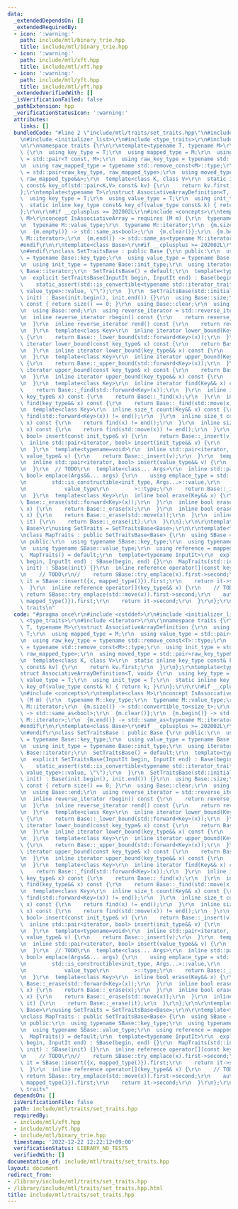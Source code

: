 ```yaml
---
data:
  _extendedDependsOn: []
  _extendedRequiredBy:
  - icon: ':warning:'
    path: include/mtl/binary_trie.hpp
    title: include/mtl/binary_trie.hpp
  - icon: ':warning:'
    path: include/mtl/xft.hpp
    title: include/mtl/xft.hpp
  - icon: ':warning:'
    path: include/mtl/yft.hpp
    title: include/mtl/yft.hpp
  _extendedVerifiedWith: []
  _isVerificationFailed: false
  _pathExtension: hpp
  _verificationStatusIcon: ':warning:'
  attributes:
    links: []
  bundledCode: "#line 2 \"include/mtl/traits/set_traits.hpp\"\n#include <cstddef>\r\
    \n#include <initializer_list>\r\n#include <type_traits>\r\n#include <iterator>\r\
    \n\r\nnamespace traits {\r\n\r\ntemplate<typename T, typename M>\r\nstruct AssociativeArrayDefinition\
    \ {\r\n  using key_type = T;\r\n  using mapped_type = M;\r\n  using value_type\
    \ = std::pair<T const, M>;\r\n  using raw_key_type = typename std::remove_const<T>::type;\r\
    \n  using raw_mapped_type = typename std::remove_const<M>::type;\r\n  using init_type\
    \ = std::pair<raw_key_type, raw_mapped_type>;\r\n  using moved_type = std::pair<raw_key_type&&,\
    \ raw_mapped_type&&>;\r\n  template<class K, class V>\r\n  static inline key_type\
    \ const& key_of(std::pair<K,V> const& kv) {\r\n    return kv.first;\r\n  }\r\n\
    };\r\ntemplate<typename T>\r\nstruct AssociativeArrayDefinition<T, void> {\r\n\
    \  using key_type = T;\r\n  using value_type = T;\r\n  using init_type = T;\r\n\
    \  static inline key_type const& key_of(value_type const& k) { return k; }\r\n\
    };\r\n\r\n#if __cplusplus >= 202002L\r\n#include <concepts>\r\ntemplate<class\
    \ M>\r\nconcept IsAssociativeArray = requires (M m) {\r\n  typename M::key_type;\r\
    \n  typename M::value_type;\r\n  typename M::iterator;\r\n  {m.size()} -> std::convertible_to<size_t>;\r\
    \n  {m.empty()} -> std::same_as<bool>;\r\n  {m.clear()};\r\n  {m.begin()} -> std::same_as<typename\
    \ M::iterator>;\r\n  {m.end()} -> std::same_as<typename M::iterator>;\r\n};\r\n\
    #endif\r\n\r\ntemplate<class Base>\r\n#if __cplusplus >= 202002L\r\nrequires IsAssociativeArray<Base>\r\
    \n#endif\r\nclass SetTraitsBase : public Base {\r\n public:\r\n  using key_type\
    \ = typename Base::key_type;\r\n  using value_type = typename Base::value_type;\r\
    \n  using init_type = typename Base::init_type;\r\n  using iterator = typename\
    \ Base::iterator;\r\n  SetTraitsBase() = default;\r\n  template<typename InputIt>\r\
    \n  explicit SetTraitsBase(InputIt begin, InputIt end) : Base(begin, end) {\r\n\
    \    static_assert(std::is_convertible<typename std::iterator_traits<InputIt>::value_type,\
    \ value_type>::value, \"\");\r\n  }\r\n  SetTraitsBase(std::initializer_list<value_type>\
    \ init) : Base(init.begin(), init.end()) {}\r\n  using Base::size;\r\n  bool empty()\
    \ const { return size() == 0; }\r\n  using Base::clear;\r\n  using Base::begin;\r\
    \n  using Base::end;\r\n  using reverse_iterator = std::reverse_iterator<iterator>;\r\
    \n  inline reverse_iterator rbegin() const {\r\n    return reverse_iterator(begin());\r\
    \n  }\r\n  inline reverse_iterator rend() const {\r\n    return reverse_iterator(end());\r\
    \n  }\r\n  template<class Key>\r\n  inline iterator lower_bound(Key&& x) const\
    \ {\r\n    return Base::_lower_bound(std::forward<Key>(x));\r\n  }\r\n  inline\
    \ iterator lower_bound(const key_type& x) const {\r\n    return Base::_lower_bound(x);\r\
    \n  }\r\n  inline iterator lower_bound(key_type&& x) const {\r\n    return Base::_lower_bound(std::move(x));\r\
    \n  }\r\n  template<class Key>\r\n  inline iterator upper_bound(Key&& x) const\
    \ {\r\n    return Base::_upper_bound(std::forward<Key>(x));\r\n  }\r\n  inline\
    \ iterator upper_bound(const key_type& x) const {\r\n    return Base::_upper_bound(x);\r\
    \n  }\r\n  inline iterator upper_bound(key_type&& x) const {\r\n    return Base::_upper_bound(std::move(x));\r\
    \n  }\r\n  template<class Key>\r\n  inline iterator find(Key&& x) const {\r\n\
    \    return Base::_find(std::forward<Key>(x));\r\n  }\r\n  inline iterator find(const\
    \ key_type& x) const {\r\n    return Base::_find(x);\r\n  }\r\n  inline iterator\
    \ find(key_type&& x) const {\r\n    return Base::_find(std::move(x));\r\n  }\r\
    \n  template<class Key>\r\n  inline size_t count(Key&& x) const {\r\n    return\
    \ find(std::forward<Key>(x)) != end();\r\n  }\r\n  inline size_t count(const key_type&\
    \ x) const {\r\n    return find(x) != end();\r\n  }\r\n  inline size_t count(key_type&&\
    \ x) const {\r\n    return find(std::move(x)) != end();\r\n  }\r\n  inline std::pair<iterator,\
    \ bool> insert(const init_type& v) {\r\n    return Base::_insert(v);\r\n  }\r\n\
    \  inline std::pair<iterator, bool> insert(init_type&& v) {\r\n    return Base::_insert(std::move(v));\r\
    \n  }\r\n  template<typename=void>\r\n  inline std::pair<iterator, bool> insert(const\
    \ value_type& v) {\r\n    return Base::_insert(v);\r\n  }\r\n  template<typename=void>\r\
    \n  inline std::pair<iterator, bool> insert(value_type&& v) {\r\n    return Base::_insert(std::move(v));\r\
    \n  }\r\n  // TODO\r\n  template<class... Args>\r\n  inline std::pair<iterator,\
    \ bool> emplace(Args&&... args) {\r\n    using emplace_type = std::conditional<\r\
    \n        std::is_constructible<init_type, Args...>::value,\r\n            init_type,\r\
    \n            value_type\r\n        >::type;\r\n    return Base::_insert(emplace_type(std::forward<Args>(args)...));\r\
    \n  }\r\n  template<class Key>\r\n  inline bool erase(Key&& x) {\r\n    return\
    \ Base::_erase(std::forward<Key>(x));\r\n  }\r\n  inline bool erase(const key_type&\
    \ x) {\r\n    return Base::_erase(x);\r\n  }\r\n  inline bool erase(key_type&&\
    \ x) {\r\n    return Base::_erase(std::move(x));\r\n  }\r\n  inline iterator erase(iterator\
    \ it) {\r\n    return Base::_erase(it);\r\n  }\r\n};\r\n\r\ntemplate<typename\
    \ Base>\r\nusing SetTraits = SetTraitsBase<Base>;\r\n\r\ntemplate<typename Base>\r\
    \nclass MapTraits : public SetTraitsBase<Base> {\r\n  using SBase = SetTraitsBase<Base>;\r\
    \n public:\r\n  using typename SBase::key_type;\r\n  using typename SBase::mapped_type;\r\
    \n  using typename SBase::value_type;\r\n  using reference = mapped_type&;\r\n\
    \  MapTraits() = default;\r\n  template<typename InputIt>\r\n  explicit MapTraits(InputIt\
    \ begin, InputIt end) : SBase(begin, end) {}\r\n  MapTraits(std::initializer_list<value_type>\
    \ init) : SBase(init) {}\r\n  inline reference operator[](const key_type& x) {\r\
    \n    // TODO\r\n//    return SBase::try_emplace(x).first->second;\r\n    auto\
    \ it = SBase::insert({x, mapped_type()}).first;\r\n    return it->second;\r\n\
    \  }\r\n  inline reference operator[](key_type&& x) {\r\n    // TODO\r\n//   \
    \ return SBase::try_emplace(std::move(x)).first->second;\r\n    auto it = SBase::insert({std::move(x),\
    \ mapped_type()}).first;\r\n    return it->second;\r\n  }\r\n};\r\n\r\n} // namespace\
    \ traits\n"
  code: "#pragma once\r\n#include <cstddef>\r\n#include <initializer_list>\r\n#include\
    \ <type_traits>\r\n#include <iterator>\r\n\r\nnamespace traits {\r\n\r\ntemplate<typename\
    \ T, typename M>\r\nstruct AssociativeArrayDefinition {\r\n  using key_type =\
    \ T;\r\n  using mapped_type = M;\r\n  using value_type = std::pair<T const, M>;\r\
    \n  using raw_key_type = typename std::remove_const<T>::type;\r\n  using raw_mapped_type\
    \ = typename std::remove_const<M>::type;\r\n  using init_type = std::pair<raw_key_type,\
    \ raw_mapped_type>;\r\n  using moved_type = std::pair<raw_key_type&&, raw_mapped_type&&>;\r\
    \n  template<class K, class V>\r\n  static inline key_type const& key_of(std::pair<K,V>\
    \ const& kv) {\r\n    return kv.first;\r\n  }\r\n};\r\ntemplate<typename T>\r\n\
    struct AssociativeArrayDefinition<T, void> {\r\n  using key_type = T;\r\n  using\
    \ value_type = T;\r\n  using init_type = T;\r\n  static inline key_type const&\
    \ key_of(value_type const& k) { return k; }\r\n};\r\n\r\n#if __cplusplus >= 202002L\r\
    \n#include <concepts>\r\ntemplate<class M>\r\nconcept IsAssociativeArray = requires\
    \ (M m) {\r\n  typename M::key_type;\r\n  typename M::value_type;\r\n  typename\
    \ M::iterator;\r\n  {m.size()} -> std::convertible_to<size_t>;\r\n  {m.empty()}\
    \ -> std::same_as<bool>;\r\n  {m.clear()};\r\n  {m.begin()} -> std::same_as<typename\
    \ M::iterator>;\r\n  {m.end()} -> std::same_as<typename M::iterator>;\r\n};\r\n\
    #endif\r\n\r\ntemplate<class Base>\r\n#if __cplusplus >= 202002L\r\nrequires IsAssociativeArray<Base>\r\
    \n#endif\r\nclass SetTraitsBase : public Base {\r\n public:\r\n  using key_type\
    \ = typename Base::key_type;\r\n  using value_type = typename Base::value_type;\r\
    \n  using init_type = typename Base::init_type;\r\n  using iterator = typename\
    \ Base::iterator;\r\n  SetTraitsBase() = default;\r\n  template<typename InputIt>\r\
    \n  explicit SetTraitsBase(InputIt begin, InputIt end) : Base(begin, end) {\r\n\
    \    static_assert(std::is_convertible<typename std::iterator_traits<InputIt>::value_type,\
    \ value_type>::value, \"\");\r\n  }\r\n  SetTraitsBase(std::initializer_list<value_type>\
    \ init) : Base(init.begin(), init.end()) {}\r\n  using Base::size;\r\n  bool empty()\
    \ const { return size() == 0; }\r\n  using Base::clear;\r\n  using Base::begin;\r\
    \n  using Base::end;\r\n  using reverse_iterator = std::reverse_iterator<iterator>;\r\
    \n  inline reverse_iterator rbegin() const {\r\n    return reverse_iterator(begin());\r\
    \n  }\r\n  inline reverse_iterator rend() const {\r\n    return reverse_iterator(end());\r\
    \n  }\r\n  template<class Key>\r\n  inline iterator lower_bound(Key&& x) const\
    \ {\r\n    return Base::_lower_bound(std::forward<Key>(x));\r\n  }\r\n  inline\
    \ iterator lower_bound(const key_type& x) const {\r\n    return Base::_lower_bound(x);\r\
    \n  }\r\n  inline iterator lower_bound(key_type&& x) const {\r\n    return Base::_lower_bound(std::move(x));\r\
    \n  }\r\n  template<class Key>\r\n  inline iterator upper_bound(Key&& x) const\
    \ {\r\n    return Base::_upper_bound(std::forward<Key>(x));\r\n  }\r\n  inline\
    \ iterator upper_bound(const key_type& x) const {\r\n    return Base::_upper_bound(x);\r\
    \n  }\r\n  inline iterator upper_bound(key_type&& x) const {\r\n    return Base::_upper_bound(std::move(x));\r\
    \n  }\r\n  template<class Key>\r\n  inline iterator find(Key&& x) const {\r\n\
    \    return Base::_find(std::forward<Key>(x));\r\n  }\r\n  inline iterator find(const\
    \ key_type& x) const {\r\n    return Base::_find(x);\r\n  }\r\n  inline iterator\
    \ find(key_type&& x) const {\r\n    return Base::_find(std::move(x));\r\n  }\r\
    \n  template<class Key>\r\n  inline size_t count(Key&& x) const {\r\n    return\
    \ find(std::forward<Key>(x)) != end();\r\n  }\r\n  inline size_t count(const key_type&\
    \ x) const {\r\n    return find(x) != end();\r\n  }\r\n  inline size_t count(key_type&&\
    \ x) const {\r\n    return find(std::move(x)) != end();\r\n  }\r\n  inline std::pair<iterator,\
    \ bool> insert(const init_type& v) {\r\n    return Base::_insert(v);\r\n  }\r\n\
    \  inline std::pair<iterator, bool> insert(init_type&& v) {\r\n    return Base::_insert(std::move(v));\r\
    \n  }\r\n  template<typename=void>\r\n  inline std::pair<iterator, bool> insert(const\
    \ value_type& v) {\r\n    return Base::_insert(v);\r\n  }\r\n  template<typename=void>\r\
    \n  inline std::pair<iterator, bool> insert(value_type&& v) {\r\n    return Base::_insert(std::move(v));\r\
    \n  }\r\n  // TODO\r\n  template<class... Args>\r\n  inline std::pair<iterator,\
    \ bool> emplace(Args&&... args) {\r\n    using emplace_type = std::conditional<\r\
    \n        std::is_constructible<init_type, Args...>::value,\r\n            init_type,\r\
    \n            value_type\r\n        >::type;\r\n    return Base::_insert(emplace_type(std::forward<Args>(args)...));\r\
    \n  }\r\n  template<class Key>\r\n  inline bool erase(Key&& x) {\r\n    return\
    \ Base::_erase(std::forward<Key>(x));\r\n  }\r\n  inline bool erase(const key_type&\
    \ x) {\r\n    return Base::_erase(x);\r\n  }\r\n  inline bool erase(key_type&&\
    \ x) {\r\n    return Base::_erase(std::move(x));\r\n  }\r\n  inline iterator erase(iterator\
    \ it) {\r\n    return Base::_erase(it);\r\n  }\r\n};\r\n\r\ntemplate<typename\
    \ Base>\r\nusing SetTraits = SetTraitsBase<Base>;\r\n\r\ntemplate<typename Base>\r\
    \nclass MapTraits : public SetTraitsBase<Base> {\r\n  using SBase = SetTraitsBase<Base>;\r\
    \n public:\r\n  using typename SBase::key_type;\r\n  using typename SBase::mapped_type;\r\
    \n  using typename SBase::value_type;\r\n  using reference = mapped_type&;\r\n\
    \  MapTraits() = default;\r\n  template<typename InputIt>\r\n  explicit MapTraits(InputIt\
    \ begin, InputIt end) : SBase(begin, end) {}\r\n  MapTraits(std::initializer_list<value_type>\
    \ init) : SBase(init) {}\r\n  inline reference operator[](const key_type& x) {\r\
    \n    // TODO\r\n//    return SBase::try_emplace(x).first->second;\r\n    auto\
    \ it = SBase::insert({x, mapped_type()}).first;\r\n    return it->second;\r\n\
    \  }\r\n  inline reference operator[](key_type&& x) {\r\n    // TODO\r\n//   \
    \ return SBase::try_emplace(std::move(x)).first->second;\r\n    auto it = SBase::insert({std::move(x),\
    \ mapped_type()}).first;\r\n    return it->second;\r\n  }\r\n};\r\n\r\n} // namespace\
    \ traits"
  dependsOn: []
  isVerificationFile: false
  path: include/mtl/traits/set_traits.hpp
  requiredBy:
  - include/mtl/xft.hpp
  - include/mtl/yft.hpp
  - include/mtl/binary_trie.hpp
  timestamp: '2022-12-22 12:22:12+09:00'
  verificationStatus: LIBRARY_NO_TESTS
  verifiedWith: []
documentation_of: include/mtl/traits/set_traits.hpp
layout: document
redirect_from:
- /library/include/mtl/traits/set_traits.hpp
- /library/include/mtl/traits/set_traits.hpp.html
title: include/mtl/traits/set_traits.hpp
---
```

